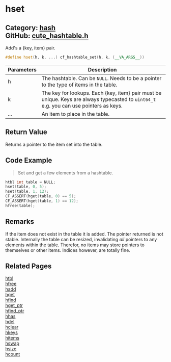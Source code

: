 [](../header.md ':include')

# hset

Category: [hash](/api_reference?id=hash)  
GitHub: [cute_hashtable.h](https://github.com/RandyGaul/cute_framework/blob/master/include/cute_hashtable.h)  
---

Add's a {key, item} pair.

```cpp
#define hset(h, k, ...) cf_hashtable_set(h, k, (__VA_ARGS__))
```

Parameters | Description
--- | ---
h | The hashtable. Can be `NULL`. Needs to be a pointer to the type of items in the table.
k | The key for lookups. Each {key, item} pair must be unique. Keys are always typecasted to `uint64_t` e.g. you can use pointers as keys.
... | An item to place in the table.

## Return Value

Returns a pointer to the item set into the table.

## Code Example

> Set and get a few elements from a hashtable.

```cpp
htbl int table = NULL;
hset(table, 0, 5);
hset(table, 1, 12);
CF_ASSERT(hget(table, 0) == 5);
CF_ASSERT(hget(table, 1) == 12);
hfree(table);
```

## Remarks

If the item does not exist in the table it is added. The pointer returned is not stable. Internally the table can be resized,
invalidating _all_ pointers to any elements within the table. Therefor, no items may store pointers to themselves or other items.
Indices however, are totally fine.

## Related Pages

[htbl](/hash/htbl.md)  
[hfree](/hash/hfree.md)  
[hadd](/hash/hadd.md)  
[hget](/hash/hget.md)  
[hfind](/hash/hfind.md)  
[hget_ptr](/hash/hget_ptr.md)  
[hfind_ptr](/hash/hfind_ptr.md)  
[hhas](/hash/hhas.md)  
[hdel](/hash/hdel.md)  
[hclear](/hash/hclear.md)  
[hkeys](/hash/hkeys.md)  
[hitems](/hash/hitems.md)  
[hswap](/hash/hswap.md)  
[hsize](/hash/hsize.md)  
[hcount](/hash/hcount.md)  
